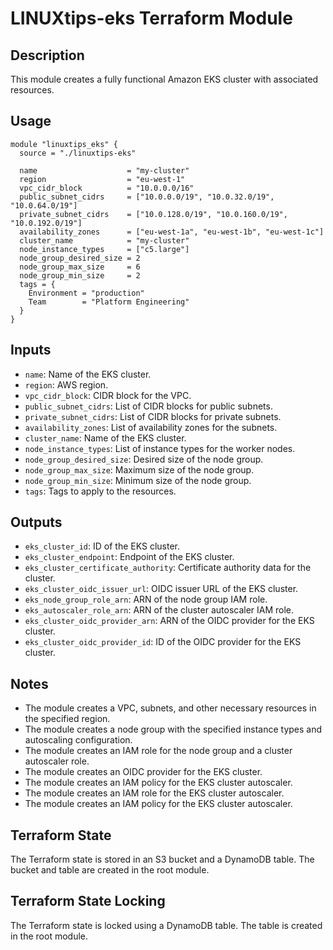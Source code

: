 # LINUXtips-eks Terraform Module

## Description

This module creates a fully functional Amazon EKS cluster with associated resources.

## Usage

```hcl
module "linuxtips_eks" {
  source = "./linuxtips-eks"

  name                    = "my-cluster"
  region                  = "eu-west-1"
  vpc_cidr_block          = "10.0.0.0/16"
  public_subnet_cidrs     = ["10.0.0.0/19", "10.0.32.0/19", "10.0.64.0/19"]
  private_subnet_cidrs    = ["10.0.128.0/19", "10.0.160.0/19", "10.0.192.0/19"]
  availability_zones      = ["eu-west-1a", "eu-west-1b", "eu-west-1c"]
  cluster_name            = "my-cluster"
  node_instance_types     = ["c5.large"]
  node_group_desired_size = 2
  node_group_max_size     = 6
  node_group_min_size     = 2
  tags = {
    Environment = "production"
    Team        = "Platform Engineering"
  }
}
```

## Inputs

- `name`: Name of the EKS cluster.
- `region`: AWS region.
- `vpc_cidr_block`: CIDR block for the VPC.
- `public_subnet_cidrs`: List of CIDR blocks for public subnets.
- `private_subnet_cidrs`: List of CIDR blocks for private subnets.
- `availability_zones`: List of availability zones for the subnets.
- `cluster_name`: Name of the EKS cluster.
- `node_instance_types`: List of instance types for the worker nodes.
- `node_group_desired_size`: Desired size of the node group.
- `node_group_max_size`: Maximum size of the node group.
- `node_group_min_size`: Minimum size of the node group.
- `tags`: Tags to apply to the resources.

## Outputs

- `eks_cluster_id`: ID of the EKS cluster.
- `eks_cluster_endpoint`: Endpoint of the EKS cluster.
- `eks_cluster_certificate_authority`: Certificate authority data for the cluster.
- `eks_cluster_oidc_issuer_url`: OIDC issuer URL of the EKS cluster.
- `eks_node_group_role_arn`: ARN of the node group IAM role.
- `eks_autoscaler_role_arn`: ARN of the cluster autoscaler IAM role.
- `eks_cluster_oidc_provider_arn`: ARN of the OIDC provider for the EKS cluster.
- `eks_cluster_oidc_provider_id`: ID of the OIDC provider for the EKS cluster.

## Notes

- The module creates a VPC, subnets, and other necessary resources in the specified region.
- The module creates a node group with the specified instance types and autoscaling configuration.
- The module creates an IAM role for the node group and a cluster autoscaler role.
- The module creates an OIDC provider for the EKS cluster.
- The module creates an IAM policy for the EKS cluster autoscaler.
- The module creates an IAM role for the EKS cluster autoscaler.
- The module creates an IAM policy for the EKS cluster autoscaler.

## Terraform State

The Terraform state is stored in an S3 bucket and a DynamoDB table. The bucket and table are created in the root module.

## Terraform State Locking

The Terraform state is locked using a DynamoDB table. The table is created in the root module.

